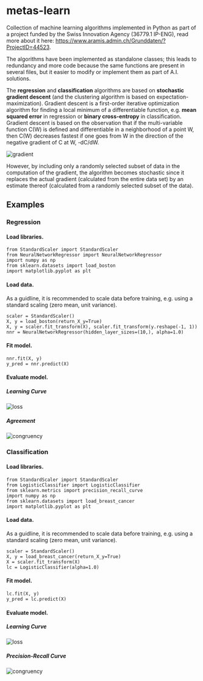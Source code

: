# metas-learn
Collection of machine learning algorithms implemented in Python as part of a project funded by the Swiss Innovation Agency (36779.1 IP-ENG), read more about it here: https://www.aramis.admin.ch/Grunddaten/?ProjectID=44523.

The algorithms have been implemented as standalone classes; this leads to redundancy and more code because the same functions are present in several files, but it easier to modify or implement them as part of A.I. solutions.

The **regression** and **classification** algorithms are based on **stochastic gradient descent** (and the clustering algorithm is based on expectation-maximization). Gradient descent is a first-order iterative optimization algorithm for finding a local minimum of a differentiable function, e.g. **mean squared error** in regression or **binary cross-entropy** in classification. Gradient descent is based on the observation that if the multi-variable function C(W) is defined and differentiable in a neighborhood of a point W, then C(W) decreases fastest if one goes from W in the direction of the negative gradient of C at W, -dC/dW. 

![gradient](Figures/gradient.png)

However, by including only a randomly selected subset of data in the computation of the gradient, the algorithm becomes stochastic since it replaces the actual gradient (calculated from the entire data set) by an estimate thereof (calculated from a randomly selected subset of the data).


## Examples

### Regression

#### Load libraries.
  	from StandardScaler import StandardScaler
	from NeuralNetworkRegressor import NeuralNetworkRegressor
	import numpy as np
	from sklearn.datasets import load_boston
	import matplotlib.pyplot as plt
  
#### Load data.
As a guidline, it is recommended to scale data before training, e.g. using a standard scaling (zero mean, unit variance).

  	scaler = StandardScaler()
  	X, y = load_boston(return_X_y=True)
  	X, y = scaler.fit_transform(X), scaler.fit_transform(y.reshape(-1, 1))
  	nnr = NeuralNetworkRegressor(hidden_layer_sizes=(10,), alpha=1.0)
  
#### Fit model.
	nnr.fit(X, y)
	y_pred = nnr.predict(X)
	
#### Evaluate model.

##### Learning Curve
	
![loss](Figures/loss_NN.png)

##### Agreement
	
![congruency](Figures/congruency_NN.png)

### Classification

#### Load libraries.
  	from StandardScaler import StandardScaler
	from LogisticClassifier import LogisticClassifier
	from sklearn.metrics import precision_recall_curve
	import numpy as np
	from sklearn.datasets import load_breast_cancer
	import matplotlib.pyplot as plt
  
#### Load data.
As a guidline, it is recommended to scale data before training, e.g. using a standard scaling (zero mean, unit variance).

  	scaler = StandardScaler()
  	X, y = load_breast_cancer(return_X_y=True)
  	X = scaler.fit_transform(X)
  	lc = LogisticClassifier(alpha=1.0)
  
#### Fit model.
	lc.fit(X, y)
	y_pred = lc.predict(X)
	
#### Evaluate model.

##### Learning Curve
	
![loss](Figures/loss_LC.png)

##### Precision-Recall Curve
	    
![congruency](Figures/congruency_LC.png)
